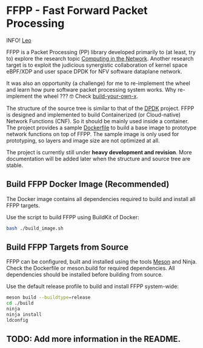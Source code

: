 # FFPP - Fast Forward Packet Processing

INFO! [Leo](https://github.com/stevelorenz/leo)

FFPP is a Packet Processing (PP) library developed primarily to (at least, try to) explore the research topic [Computing in the Network](https://datatracker.ietf.org/rg/coinrg/about/).
Another research target is to exploit the judicious synergistic collaboration of kernel space eBPF/XDP and user space DPDK for NFV software dataplane network.

It was also an opportunity (a challenge) for me to re-implement the wheel and learn how pure software packet processing system works.
Why re-implement the wheel ???
🤓 Check [build-your-own-x](https://github.com/danistefanovic/build-your-own-x).

The structure of the source tree is similar to that of the [DPDK](https://git.dpdk.org/dpdk/tree/) project.
FFPP is designed and implemented to build Containerized (or Cloud-native) Network Functions (CNF).
So it should be mainly used inside a container.
The project provides a sample [Dockerfile](./Dockerfile) to build a base image to prototype network functions on top of FFPP.
The sample image is only used for prototyping, so layers and image size are not optimized at all.

The project is currently still under **heavy development and revision**.
More documentation will be added later when the structure and source tree are stable.

## Build FFPP Docker Image (Recommended)

The Docker image contains all dependencies required to build and install all FFPP targets.

Use the script to build FFPP using BuildKit of Docker:
```bash
bash ./build_image.sh
```

## Build FFPP Targets from Source

FFPP can be configured, built and installed using the tools [Meson](https://mesonbuild.com/) and Ninja.
Check the Dockerfile or meson.build for required dependencies.
All dependencies should be installed before building from source.

Use the default release profile to build and install FFPP system-wide:

```bash
meson build --buildtype=release
cd ./build
ninja
ninja install
ldconfig
```

## TODO: Add more information in the README.
